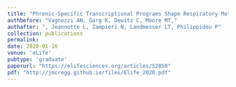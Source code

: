 ```yaml
---
title: "Phrenic-Specific Transcriptional Programs Shape Respiratory Motor Output"
authbefore: "Vagnozzi AN, Garg K, Dewitz C, Moore MT,"
authafter: ", Jeannotte L, Zampieri N, Landmesser LT, Philippidou P"
collection: publications
permalink:
date: 2020-01-16
venue: 'eLife'
pubtype: 'graduate'
paperurl: "https://elifesciences.org/articles/52859"
pdf: "http://jmcregg.github.io/files/Elife_2020.pdf"
---
```

